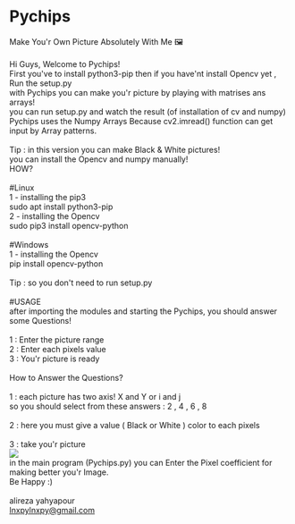 # Pychips
Make You'r Own Picture Absolutely With Me 🖼<br>
<br>
Hi Guys, Welcome to Pychips!<br>
First you've to install python3-pip then if you have'nt install Opencv yet , Run the setup.py<br>
with Pychips you can make you'r picture by playing with matrises ans arrays!<br>
you can run setup.py and watch the result (of installation of cv and numpy)<br>
Pychips uses the Numpy Arrays Because cv2.imread() function can get input by Array patterns.<br>
<br>
Tip : in this version you can make Black & White pictures!<br>
you can install the Opencv and numpy manually!<br>
HOW?<br>
<br>
#Linux<br>
1 - installing the pip3<br>
    sudo apt install python3-pip<br>
2 - installing the Opencv<br>
    sudo pip3 install opencv-python<br>
<br>
#Windows<br>
1 - installing the Opencv<br>
    pip install opencv-python<br>
<br>
Tip : so you don't need to run setup.py<br>
<br>
#USAGE<br>
after importing the modules and starting the Pychips, you should answer some Questions!<br>
<br>
1 : Enter the picture range<br>
2 : Enter each pixels value<br>
3 : You'r picture is ready<br>
<br>
How to Answer the Questions?<br>
<br>
1 : each picture has two axis! X and Y or i and j<br>
    so you should select from these answers : 2 , 4 , 6 , 8<br>
<br>
2 : here you must give a value ( Black or White ) color to each pixels<br>
<br>
3 : take you'r picture<br>
<img src='https://github.com/lnxpy/lnxpy/blob/master/pychips.jpg'>
<br>
in the main program (Pychips.py) you can Enter the Pixel coefficient for making better you'r Image.<br>
Be Happy :)<br>
<br>
alireza yahyapour<br>
lnxpylnxpy@gmail.com
